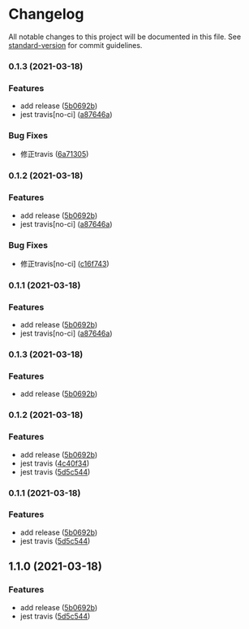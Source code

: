 # Changelog

All notable changes to this project will be documented in this file. See [standard-version](https://github.com/conventional-changelog/standard-version) for commit guidelines.

### 0.1.3 (2021-03-18)


### Features

* add release ([5b0692b](https://github.com/ma125120/ffp-cli/commit/5b0692b9eaad74181251270ea8ac91c3dda2457f))
* jest travis[no-ci] ([a87646a](https://github.com/ma125120/ffp-cli/commit/a87646aba7d76fe401b0be915030c91fd5901f4a))


### Bug Fixes

* 修正travis ([6a71305](https://github.com/ma125120/ffp-cli/commit/6a71305b4b404af184bf0bd7beb2f1aaefd36588))

### 0.1.2 (2021-03-18)


### Features

* add release ([5b0692b](https://github.com/ma125120/ffp-cli/commit/5b0692b9eaad74181251270ea8ac91c3dda2457f))
* jest travis[no-ci] ([a87646a](https://github.com/ma125120/ffp-cli/commit/a87646aba7d76fe401b0be915030c91fd5901f4a))


### Bug Fixes

* 修正travis[no-ci] ([c16f743](https://github.com/ma125120/ffp-cli/commit/c16f743a99b9ea556e95b1b92cd5665b9a38cec0))

### 0.1.1 (2021-03-18)


### Features

* add release ([5b0692b](https://github.com/ma125120/ffp-cli/commit/5b0692b9eaad74181251270ea8ac91c3dda2457f))
* jest travis[no-ci] ([a87646a](https://github.com/ma125120/ffp-cli/commit/a87646aba7d76fe401b0be915030c91fd5901f4a))

### 0.1.3 (2021-03-18)


### Features

* add release ([5b0692b](https://github.com/ma125120/fp-cli/commit/5b0692b9eaad74181251270ea8ac91c3dda2457f))

### 0.1.2 (2021-03-18)


### Features

* add release ([5b0692b](https://github.com/ma125120/fp-cli/commit/5b0692b9eaad74181251270ea8ac91c3dda2457f))
* jest travis ([4c40f34](https://github.com/ma125120/fp-cli/commit/4c40f34bd9ed82a4a2840f3be44ab425b2506ba4))
* jest travis ([5d5c544](https://github.com/ma125120/fp-cli/commit/5d5c54490aa69e39a804c90f12ef1119523df432))

### 0.1.1 (2021-03-18)


### Features

* add release ([5b0692b](https://github.com/ma125120/fp-cli/commit/5b0692b9eaad74181251270ea8ac91c3dda2457f))
* jest travis ([5d5c544](https://github.com/ma125120/fp-cli/commit/5d5c54490aa69e39a804c90f12ef1119523df432))

## 1.1.0 (2021-03-18)


### Features

* add release ([5b0692b](https://github.com/ma125120/fp-cli/commit/5b0692b9eaad74181251270ea8ac91c3dda2457f))
* jest travis ([5d5c544](https://github.com/ma125120/fp-cli/commit/5d5c54490aa69e39a804c90f12ef1119523df432))
